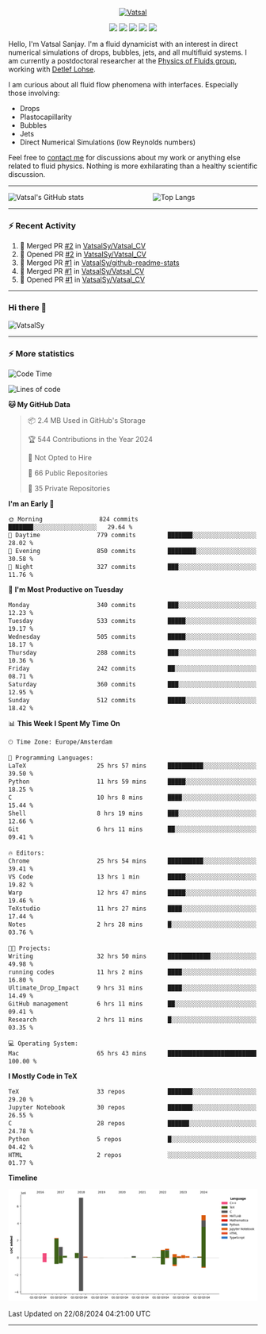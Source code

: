 <center>

[<img alt="Vatsal" width="200px" src="https://www.dropbox.com/s/dxyybgtblo8er6h/Logo_Vatsal_Vector.png?raw=1">](https://www.vatsalsanjay.com)

[<img src="https://img.shields.io/badge/googlescholar-4285F4?&style=for-the-badge&logo=googlescholar&logoColor=white">](https://scholar.google.com/citations?hl=en&user=67aQviYAAAAJ)
[<img src="https://img.shields.io/static/v1.svg?&style=for-the-badge&logo=ResearchGate&label=&message=ResearchGate&logoColor=white&color=green">](https://www.researchgate.net/profile/Vatsal-Sanjay-2)
[<img src="https://img.shields.io/badge/twitter-1DA1F2?&style=for-the-badge&logo=twitter&logoColor=white">](https://twitter.com/VatsalSanjay)
[<img src="https://img.shields.io/badge/linkedin-0A66C2?&style=for-the-badge&logo=linkedin">](https://www.linkedin.com/in/vatsalsanjay/)
[<img src="https://img.shields.io/badge/orcid-A6CE39?&style=for-the-badge&logo=orcid&logoColor=white">](https://orcid.org/0000-0002-4293-6099)

</center>

Hello, I'm Vatsal Sanjay. I'm a fluid dynamicist with an interest in direct numerical simulations of drops, bubbles, jets, and all multifluid systems. I am currently a postdoctoral researcher at the [Physics of Fluids group](https://pof.tnw.utwente.nl), working with [Detlef Lohse](https://en.wikipedia.org/wiki/Detlef_Lohse). 

I am curious about all fluid flow phenomena with interfaces. Especially those involving:

- Drops
- Plastocapillarity
- Bubbles
- Jets
- Direct Numerical Simulations (low Reynolds numbers)

Feel free to [contact me](mailto:contact@vatsalsanjay.com) for discussions about my work or anything else related to fluid physics. Nothing is more exhilarating than a healthy scientific discussion.

<!-- ![Vatsal's GitHub stats](https://github-readme-stats-xi-wine-74.vercel.app/api?username=VatsalSy&show_icons=true&theme=vision-friendly-dark)

![Top Langs](https://github-readme-stats-xi-wine-74.vercel.app/api/top-langs/?username=VatsalSy&layout=compact&theme=vision-friendly-dark) -->

---
<div style="display: flex; justify-content: space-between;">
    <img src="https://github-readme-stats-xi-wine-74.vercel.app/api?username=VatsalSy&show_icons=true&theme=vision-friendly-dark" alt="Vatsal's GitHub stats" style="width: 55%;">
    <img src="https://github-readme-stats-xi-wine-74.vercel.app/api/top-langs/?username=VatsalSy&layout=compact&theme=vision-friendly-dark" alt="Top Langs" style="width: 42%;">
</div>

---

### :zap: Recent Activity

<!--START_SECTION:activity-->
1. 🎉 Merged PR [#2](https://github.com/VatsalSy/Vatsal_CV/pull/2) in [VatsalSy/Vatsal_CV](https://github.com/VatsalSy/Vatsal_CV)
2. 💪 Opened PR [#2](https://github.com/VatsalSy/Vatsal_CV/pull/2) in [VatsalSy/Vatsal_CV](https://github.com/VatsalSy/Vatsal_CV)
3. 🎉 Merged PR [#1](https://github.com/VatsalSy/github-readme-stats/pull/1) in [VatsalSy/github-readme-stats](https://github.com/VatsalSy/github-readme-stats)
4. 🎉 Merged PR [#1](https://github.com/VatsalSy/Vatsal_CV/pull/1) in [VatsalSy/Vatsal_CV](https://github.com/VatsalSy/Vatsal_CV)
5. 💪 Opened PR [#1](https://github.com/VatsalSy/Vatsal_CV/pull/1) in [VatsalSy/Vatsal_CV](https://github.com/VatsalSy/Vatsal_CV)
<!--END_SECTION:activity-->
---

### Hi there 👋
<p align="left"> <img src="https://komarev.com/ghpvc/?username=VatsalSy&label=Profile%20views&color=orange&style=for-the-badge" alt="VatsalSy" /> </p>

---
### :zap: More statistics

<!--START_SECTION:waka-->
![Code Time](http://img.shields.io/badge/Code%20Time-211%20hrs%203%20mins-blue)

![Lines of code](https://img.shields.io/badge/From%20Hello%20World%20I%27ve%20Written-20.3%20million%20lines%20of%20code-blue)

**🐱 My GitHub Data** 

> 📦 2.4 MB Used in GitHub's Storage 
 > 
> 🏆 544 Contributions in the Year 2024
 > 
> 🚫 Not Opted to Hire
 > 
> 📜 66 Public Repositories 
 > 
> 🔑 35 Private Repositories 
 > 
**I'm an Early 🐤** 

```text
🌞 Morning                824 commits         ███████░░░░░░░░░░░░░░░░░░   29.64 % 
🌆 Daytime                779 commits         ███████░░░░░░░░░░░░░░░░░░   28.02 % 
🌃 Evening                850 commits         ████████░░░░░░░░░░░░░░░░░   30.58 % 
🌙 Night                  327 commits         ███░░░░░░░░░░░░░░░░░░░░░░   11.76 % 
```
📅 **I'm Most Productive on Tuesday** 

```text
Monday                   340 commits         ███░░░░░░░░░░░░░░░░░░░░░░   12.23 % 
Tuesday                  533 commits         █████░░░░░░░░░░░░░░░░░░░░   19.17 % 
Wednesday                505 commits         █████░░░░░░░░░░░░░░░░░░░░   18.17 % 
Thursday                 288 commits         ███░░░░░░░░░░░░░░░░░░░░░░   10.36 % 
Friday                   242 commits         ██░░░░░░░░░░░░░░░░░░░░░░░   08.71 % 
Saturday                 360 commits         ███░░░░░░░░░░░░░░░░░░░░░░   12.95 % 
Sunday                   512 commits         █████░░░░░░░░░░░░░░░░░░░░   18.42 % 
```


📊 **This Week I Spent My Time On** 

```text
🕑︎ Time Zone: Europe/Amsterdam

💬 Programming Languages: 
LaTeX                    25 hrs 57 mins      ██████████░░░░░░░░░░░░░░░   39.50 % 
Python                   11 hrs 59 mins      █████░░░░░░░░░░░░░░░░░░░░   18.25 % 
C                        10 hrs 8 mins       ████░░░░░░░░░░░░░░░░░░░░░   15.44 % 
Shell                    8 hrs 19 mins       ███░░░░░░░░░░░░░░░░░░░░░░   12.66 % 
Git                      6 hrs 11 mins       ██░░░░░░░░░░░░░░░░░░░░░░░   09.41 % 

🔥 Editors: 
Chrome                   25 hrs 54 mins      ██████████░░░░░░░░░░░░░░░   39.41 % 
VS Code                  13 hrs 1 min        █████░░░░░░░░░░░░░░░░░░░░   19.82 % 
Warp                     12 hrs 47 mins      █████░░░░░░░░░░░░░░░░░░░░   19.46 % 
TeXstudio                11 hrs 27 mins      ████░░░░░░░░░░░░░░░░░░░░░   17.44 % 
Notes                    2 hrs 28 mins       █░░░░░░░░░░░░░░░░░░░░░░░░   03.76 % 

🐱‍💻 Projects: 
Writing                  32 hrs 50 mins      ████████████░░░░░░░░░░░░░   49.98 % 
running codes            11 hrs 2 mins       ████░░░░░░░░░░░░░░░░░░░░░   16.80 % 
Ultimate_Drop_Impact     9 hrs 31 mins       ████░░░░░░░░░░░░░░░░░░░░░   14.49 % 
GitHub management        6 hrs 11 mins       ██░░░░░░░░░░░░░░░░░░░░░░░   09.41 % 
Research                 2 hrs 11 mins       █░░░░░░░░░░░░░░░░░░░░░░░░   03.35 % 

💻 Operating System: 
Mac                      65 hrs 43 mins      █████████████████████████   100.00 % 
```

**I Mostly Code in TeX** 

```text
TeX                      33 repos            ███████░░░░░░░░░░░░░░░░░░   29.20 % 
Jupyter Notebook         30 repos            ███████░░░░░░░░░░░░░░░░░░   26.55 % 
C                        28 repos            ██████░░░░░░░░░░░░░░░░░░░   24.78 % 
Python                   5 repos             █░░░░░░░░░░░░░░░░░░░░░░░░   04.42 % 
HTML                     2 repos             ░░░░░░░░░░░░░░░░░░░░░░░░░   01.77 % 
```



**Timeline**

![Lines of Code chart](https://raw.githubusercontent.com/VatsalSy/VatsalSy/main/assets/bar_graph.png)


 Last Updated on 22/08/2024 04:21:00 UTC
<!--END_SECTION:waka-->
---
